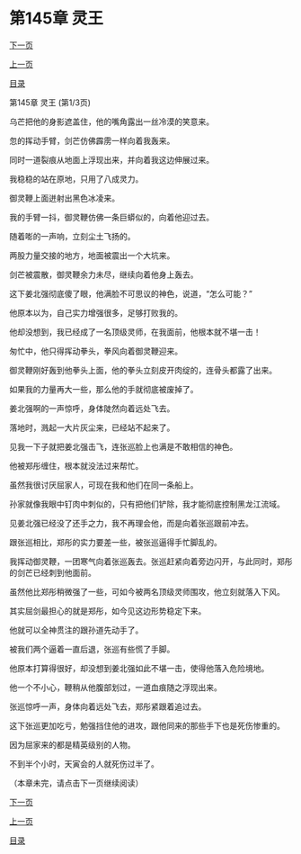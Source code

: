 <h1>第145章    灵王</h1>
            <div><p><a href="./433_%E7%AC%AC145%E7%AB%A0_%E7%81%B5%E7%8E%8B.md">下一页</a></p><p><a href="./431_%E7%AC%AC144%E7%AB%A0_%E4%BB%87%E4%BA%BA%E8%A7%81%E9%9D%A2.md">上一页</a></p><p><a href="../">目录</a></p></div>
            <div><p>第145章    灵王 (第1/3页)</p><p>乌芒把他的身影遮盖住，他的嘴角露出一丝冷漠的笑意来。</p><p>忽的挥动手臂，剑芒仿佛霹雳一样向着我轰来。</p><p>同时一道裂痕从地面上浮现出来，并向着我这边伸展过来。</p><p>我稳稳的站在原地，只用了八成灵力。</p><p>御灵鞭上面迸射出黑色冰凌来。</p><p>我的手臂一抖，御灵鞭仿佛一条巨蟒似的，向着他迎过去。</p><p>随着嘭的一声响，立刻尘土飞扬的。</p><p>两股力量交接的地方，地面被震出一个大坑来。</p><p>剑芒被震散，御灵鞭余力未尽，继续向着他身上轰去。</p><p>这下姜北强彻底傻了眼，他满脸不可思议的神色，说道，“怎么可能？”</p><p>他原本以为，自己实力增强很多，足够打败我的。</p><p>他却没想到，我已经成了一名顶级灵师，在我面前，他根本就不堪一击！</p><p>匆忙中，他只得挥动拳头，拳风向着御灵鞭迎来。</p><p>御灵鞭刚好轰到他拳头上面，他的拳头立刻皮开肉绽的，连骨头都露了出来。</p><p>如果我的力量再大一些，那么他的手就彻底被废掉了。</p><p>姜北强啊的一声惊呼，身体陡然向着远处飞去。</p><p>落地时，溅起一大片灰尘来，已经站不起来了。</p><p>见我一下子就把姜北强击飞，连张巡脸上也满是不敢相信的神色。</p><p>他被郑彤缠住，根本就没法过来帮忙。</p><p>虽然我很讨厌屈家人，可现在我和他们在同一条船上。</p><p>孙家就像我眼中钉肉中刺似的，只有把他们铲除，我才能彻底控制黑龙江流域。</p><p>见姜北强已经没了还手之力，我不再理会他，而是向着张巡跟前冲去。</p><p>跟张巡相比，郑彤的实力要差一些，被张巡逼得手忙脚乱的。</p><p>我挥动御灵鞭，一团寒气向着张巡轰去。张巡赶紧向着旁边闪开，与此同时，郑彤的剑芒已经刺到他面前。</p><p>虽然他比郑彤稍微强了一些，可如今被两名顶级灵师围攻，他立刻就落入下风。</p><p>其实屈剑最担心的就是郑彤，如今见这边形势稳定下来。</p><p>他就可以全神贯注的跟孙道先动手了。</p><p>被我们两个逼着一直后退，张巡有些慌了手脚。</p><p>他原本打算得很好，却没想到姜北强如此不堪一击，使得他落入危险境地。</p><p>他一个不小心，鞭稍从他腹部划过，一道血痕随之浮现出来。</p><p>张巡惊呼一声，身体向着远处飞去，郑彤紧跟着追过去。</p><p>这下张巡更加吃亏，勉强挡住他的进攻，跟他同来的那些手下也是死伤惨重的。</p><p>因为屈家来的都是精英级别的人物。</p><p>不到半个小时，天寅会的人就死伤过半了。</p><p>（本章未完，请点击下一页继续阅读）</p></div>
            <div><p><a href="./433_%E7%AC%AC145%E7%AB%A0_%E7%81%B5%E7%8E%8B.md">下一页</a></p><p><a href="./431_%E7%AC%AC144%E7%AB%A0_%E4%BB%87%E4%BA%BA%E8%A7%81%E9%9D%A2.md">上一页</a></p><p><a href="../">目录</a></p></div>